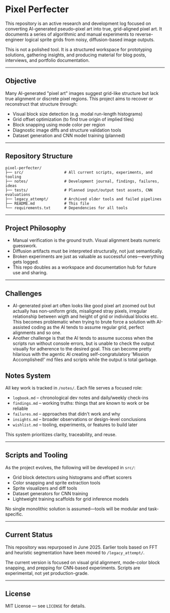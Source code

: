 # Pixel Perfecter

This repository is an active research and development log focused on converting AI-generated pseudo–pixel art into true, grid-aligned pixel art. It documents a series of algorithmic and manual experiments to reverse-engineer logical sprite grids from noisy, diffusion-based image outputs.

This is not a polished tool. It is a structured workspace for prototyping solutions, gathering insights, and producing material for blog posts, interviews, and portfolio documentation.

---

## Objective

Many AI-generated "pixel art" images suggest grid-like structure but lack true alignment or discrete pixel regions. This project aims to recover or reconstruct that structure through:

- Visual block size detection (e.g. modal run-length histograms)
- Grid offset optimization (to find true origin of implied tiles)
- Block snapping using mode color per region
- Diagnostic image diffs and structure validation tools
- Dataset generation and CNN model training (planned)

---

## Repository Structure

```plaintext
pixel-perfecter/
├── src/                  # All current scripts, experiments, and tooling
├── notes/                # Development journal, findings, failures, ideas
├── tests/                # Planned input/output test assets, CNN evaluations
├── legacy_attempt/       # Archived older tools and failed pipelines
├── README.md             # This file
└── requirements.txt      # Dependencies for all tools
```

---

## Project Philosophy

* Manual verification is the ground truth. Visual alignment beats numeric guesswork.
* Diffusion artifacts must be interpreted structurally, not just semantically.
* Broken experiments are just as valuable as successful ones—everything gets logged.
* This repo doubles as a workspace and documentation hub for future use and sharing.

---

## Challenges

* AI-generated pixel art often looks like good pixel art zoomed out but actually has non-uniform grids, misaligned stray pixels, irregular relationship between wigth and height of grid or individual blocks etc. This becomes problematic when trying to brute force a solution with AI-assisted coding as the AI tends to assume regular grid, perfect alignments and so one. 
* Another challenge is that the AI tends to assume success when the scripts run without console errors, but is unable to check the output visually for adherence to the desired goal. This can become pretty hilarious with the agentic AI creating self-congratulatory 'Mission Accomplished!' md files and scripts while the output is total garbage. 

## Notes System

All key work is tracked in `/notes/`. Each file serves a focused role:

* `logbook.md` – chronological dev notes and daily/weekly check-ins
* `findings.md` – working truths: things that are known to work or be reliable
* `failures.md` – approaches that didn't work and why
* `insights.md` – broader observations or design-level conclusions
* `wishlist.md` – tooling, experiments, or features to build later

This system prioritizes clarity, traceability, and reuse.

---

## Scripts and Tooling

As the project evolves, the following will be developed in `src/`:

* Grid block detectors using histograms and offset scorers
* Color snapping and sprite extraction tools
* Sprite visualizers and diff tools
* Dataset generators for CNN training
* Lightweight training scaffolds for grid inference models

No single monolithic solution is assumed—tools will be modular and task-specific.

---

## Current Status

This repository was repurposed in June 2025. Earlier tools based on FFT and heuristic segmentation have been moved to `/legacy_attempt/`.

The current version is focused on visual grid alignment, mode-color block snapping, and prepping for CNN-based experiments. Scripts are experimental, not yet production-grade.

---

## License

MIT License — see `LICENSE` for details.